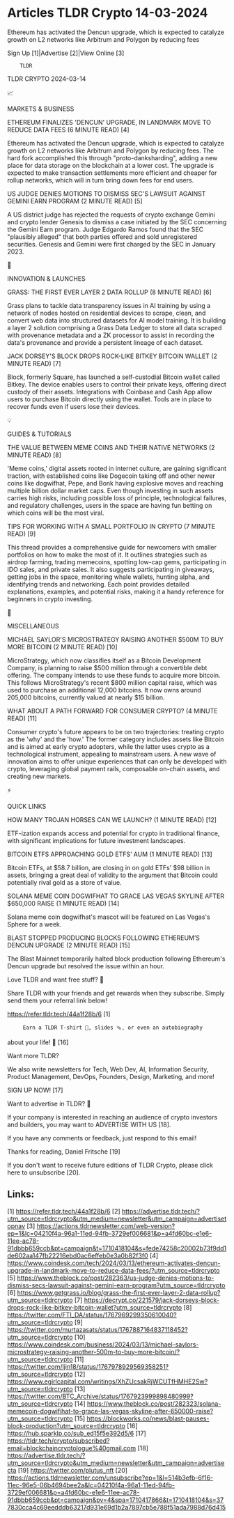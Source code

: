 # Articles TLDR Crypto 14-03-2024

Ethereum has activated the Dencun upgrade, which is expected to
catalyze growth on L2 networks like Arbitrum and Polygon by reducing
fees  

 Sign Up [1]|Advertise [2]|View Online [3] 

		TLDR 

TLDR CRYPTO 2024-03-14

📈 

MARKETS & BUSINESS

 ETHEREUM FINALIZES 'DENCUN' UPGRADE, IN LANDMARK MOVE TO REDUCE DATA
FEES (6 MINUTE READ) [4] 

 Ethereum has activated the Dencun upgrade, which is expected to
catalyze growth on L2 networks like Arbitrum and Polygon by reducing
fees. The hard fork accomplished this through "proto-danksharding",
adding a new place for data storage on the blockchain at a lower cost.
The upgrade is expected to make transaction settlements more efficient
and cheaper for rollup networks, which will in turn bring down fees
for end users. 

 US JUDGE DENIES MOTIONS TO DISMISS SEC'S LAWSUIT AGAINST GEMINI EARN
PROGRAM (2 MINUTE READ) [5] 

 A US district judge has rejected the requests of crypto exchange
Gemini and crypto lender Genesis to dismiss a case initiated by the
SEC concerning the Gemini Earn program. Judge Edgardo Ramos found that
the SEC "plausibly alleged" that both parties offered and sold
unregistered securities. Genesis and Gemini were first charged by the
SEC in January 2023. 

🚀 

INNOVATION & LAUNCHES

 GRASS: THE FIRST EVER LAYER 2 DATA ROLLUP (8 MINUTE READ) [6] 

 Grass plans to tackle data transparency issues in AI training by
using a network of nodes hosted on residential devices to scrape,
clean, and convert web data into structured datasets for AI model
training. It is building a layer 2 solution comprising a Grass Data
Ledger to store all data scraped with provenance metadata and a ZK
processor to assist in recording the data's provenance and provide a
persistent lineage of each dataset. 

 JACK DORSEY'S BLOCK DROPS ROCK-LIKE BITKEY BITCOIN WALLET (2 MINUTE
READ) [7] 

 Block, formerly Square, has launched a self-custodial Bitcoin wallet
called Bitkey. The device enables users to control their private keys,
offering direct custody of their assets. Integrations with Coinbase
and Cash App allow users to purchase Bitcoin directly using the
wallet. Tools are in place to recover funds even if users lose their
devices. 

💡 

GUIDES & TUTORIALS

 THE VALUE BETWEEN MEME COINS AND THEIR NATIVE NETWORKS (2 MINUTE
READ) [8] 

 'Meme coins,' digital assets rooted in internet culture, are gaining
significant traction, with established coins like Dogecoin taking off
and other newer coins like dogwifhat, Pepe, and Bonk having explosive
moves and reaching multiple billion dollar market caps. Even though
investing in such assets carries high risks, including possible loss
of principle, technological failures, and regulatory challenges, users
in the space are having fun betting on which coins will be the most
viral. 

 TIPS FOR WORKING WITH A SMALL PORTFOLIO IN CRYPTO (7 MINUTE READ) [9]


 This thread provides a comprehensive guide for newcomers with smaller
portfolios on how to make the most of it. It outlines strategies such
as airdrop farming, trading memecoins, spotting low-cap gems,
participating in IDO sales, and private sales. It also suggests
participating in giveaways, getting jobs in the space, monitoring
whale wallets, hunting alpha, and identifying trends and networking.
Each point provides detailed explanations, examples, and potential
risks, making it a handy reference for beginners in crypto investing. 

🦄 

MISCELLANEOUS

 MICHAEL SAYLOR'S MICROSTRATEGY RAISING ANOTHER $500M TO BUY MORE
BITCOIN (2 MINUTE READ) [10] 

 MicroStrategy, which now classifies itself as a Bitcoin Development
Company, is planning to raise $500 million through a convertible debt
offering. The company intends to use these funds to acquire more
bitcoin. This follows MicroStrategy's recent $800 million capital
raise, which was used to purchase an additional 12,000 bitcoins. It
now owns around 205,000 bitcoins, currently valued at nearly $15
billion. 

 WHAT ABOUT A PATH FORWARD FOR CONSUMER CRYPTO? (4 MINUTE READ) [11] 

 Consumer crypto's future appears to be on two trajectories: treating
crypto as the 'why' and the 'how.' The former category includes assets
like Bitcoin and is aimed at early crypto adopters, while the latter
uses crypto as a technological instrument, appealing to mainstream
users. A new wave of innovation aims to offer unique experiences that
can only be developed with crypto, leveraging global payment rails,
composable on-chain assets, and creating new markets. 

⚡ 

QUICK LINKS

 HOW MANY TROJAN HORSES CAN WE LAUNCH? (1 MINUTE READ) [12] 

 ETF-ization expands access and potential for crypto in traditional
finance, with significant implications for future investment
landscapes. 

 BITCOIN ETFS APPROACHING GOLD ETFS’ AUM (1 MINUTE READ) [13] 

 Bitcoin ETFs, at $58.7 billion, are closing in on gold ETFs’ $98
billion in assets, bringing a great deal of validity to the argument
that Bitcoin could potentially rival gold as a store of value. 

 SOLANA MEME COIN DOGWIFHAT TO GRACE LAS VEGAS SKYLINE AFTER $650,000
RAISE (1 MINUTE READ) [14] 

 Solana meme coin dogwifhat's mascot will be featured on Las Vegas's
Sphere for a week. 

 BLAST STOPPED PRODUCING BLOCKS FOLLOWING ETHEREUM’S DENCUN UPGRADE
(2 MINUTE READ) [15] 

 The Blast Mainnet temporarily halted block production following
Ethereum's Dencun upgrade but resolved the issue within an hour. 

Love TLDR and want free stuff? 🎁

 Share TLDR with your friends and get rewards when they subscribe.
Simply send them your referral link below! 

 https://refer.tldr.tech/44a1f28b/6 [1] 

		 Earn a TLDR T-shirt 👕, slides 🩴, or even an autobiography
about your life! 🤯 [16] 

Want more TLDR?

 We also write newsletters for Tech, Web Dev, AI, Information
Security, Product Management, DevOps, Founders, Design, Marketing, and
more! 

SIGN UP NOW! [17] 

Want to advertise in TLDR? 📰

 If your company is interested in reaching an audience of crypto
investors and builders, you may want to ADVERTISE WITH US [18]. 

 If you have any comments or feedback, just respond to this email! 

Thanks for reading, 
Daniel Fritsche [19] 

If you don't want to receive future editions of TLDR Crypto,
please click here to unsubscribe [20]. 

 

Links:
------
[1] https://refer.tldr.tech/44a1f28b/6
[2] https://advertise.tldr.tech/?utm_source=tldrcrypto&utm_medium=newsletter&utm_campaign=advertisetopnav
[3] https://actions.tldrnewsletter.com/web-version?ep=1&lc=04210f4a-96a1-11ed-94fb-3729ef006681&p=a4fd60bc-e1e6-11ee-ac78-91dbbb659ccb&pt=campaign&t=1710418104&s=fede74258c20002b73f9dd1de602aa147fb22216ebd0ac6effeb0e3a0b82f3f0
[4] https://www.coindesk.com/tech/2024/03/13/ethereum-activates-dencun-upgrade-in-landmark-move-to-reduce-data-fees/?utm_source=tldrcrypto
[5] https://www.theblock.co/post/282363/us-judge-denies-motions-to-dismiss-secs-lawsuit-against-gemini-earn-program?utm_source=tldrcrypto
[6] https://www.getgrass.io/blog/grass-the-first-ever-layer-2-data-rollup?utm_source=tldrcrypto
[7] https://decrypt.co/221579/jack-dorseys-block-drops-rock-like-bitkey-bitcoin-wallet?utm_source=tldrcrypto
[8] https://twitter.com/FTI_DA/status/1767969299350610040?utm_source=tldrcrypto
[9] https://twitter.com/murtazasats/status/1767887164837118452?utm_source=tldrcrypto
[10] https://www.coindesk.com/business/2024/03/13/michael-saylors-microstrategy-raising-another-500m-to-buy-more-bitcoin/?utm_source=tldrcrypto
[11] https://twitter.com/ljin18/status/1767978929569358251?utm_source=tldrcrypto
[12] https://www.egirlcapital.com/writings/XhZUcsakRjWCUTfHMHE2Sw?utm_source=tldrcrypto
[13] https://twitter.com/BTC_Archive/status/1767923999898480999?utm_source=tldrcrypto
[14] https://www.theblock.co/post/282323/solana-memecoin-dogwifihat-to-grace-las-vegas-skyline-after-650000-raise?utm_source=tldrcrypto
[15] https://blockworks.co/news/blast-pauses-block-production?utm_source=tldrcrypto
[16] https://hub.sparklp.co/sub_ed15f5e392d5/6
[17] https://tldr.tech/crypto/subscribed?email=blockchaincryptologue%40gmail.com
[18] https://advertise.tldr.tech/?utm_source=tldrcrypto&utm_medium=newsletter&utm_campaign=advertisecta
[19] https://twitter.com/plutus_nft
[20] https://actions.tldrnewsletter.com/unsubscribe?ep=1&l=514b3efb-6f16-11ec-96e5-06b4694bee2a&lc=04210f4a-96a1-11ed-94fb-3729ef006681&p=a4fd60bc-e1e6-11ee-ac78-91dbbb659ccb&pt=campaign&pv=4&spa=1710417866&t=1710418104&s=377830cca4c69eedddb63217d931e69d1b2a7897cb5e788f51ada7988d76d415